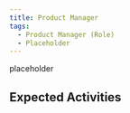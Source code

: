 ```yaml
---
title: Product Manager
tags:
  - Product Manager (Role)
  - Placeholder
---  
```


placeholder

## Expected Activities

<BokTagList tag="Product Manager (Role)" filter="Activities" />